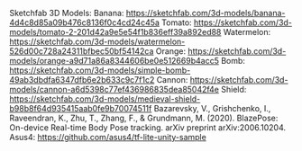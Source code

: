Sketchfab 3D Models:
  Banana: https://sketchfab.com/3d-models/banana-4d4c8d85a09b476c8136f0c4cd24c45a
  Tomato: https://sketchfab.com/3d-models/tomato-2-201d42a9e5e54f1b836eff39a892ed88
  Watermelon: https://sketchfab.com/3d-models/watermelon-526d00c728a24311bfbec50bf54142ca
  Orange: https://sketchfab.com/3d-models/orange-a9d71a86a8344606be0e512669b4acc5
  Bomb: https://sketchfab.com/3d-models/simple-bomb-49ab3dbdfa6347dfb6e2b633c9c7f1c2
  Cannon: https://sketchfab.com/3d-models/cannon-a6d5398c77ef436986835dea85042f4e
  Shield: https://sketchfab.com/3d-models/medieval-shield-b98b8f64d935415aab0fe9b70074511f
Bazarevsky, V., Grishchenko, I., Raveendran, K., Zhu, T., Zhang, F., & Grundmann, M. (2020). BlazePose: On-device Real-time Body Pose tracking. arXiv preprint arXiv:2006.10204.
Asus4: https://github.com/asus4/tf-lite-unity-sample
